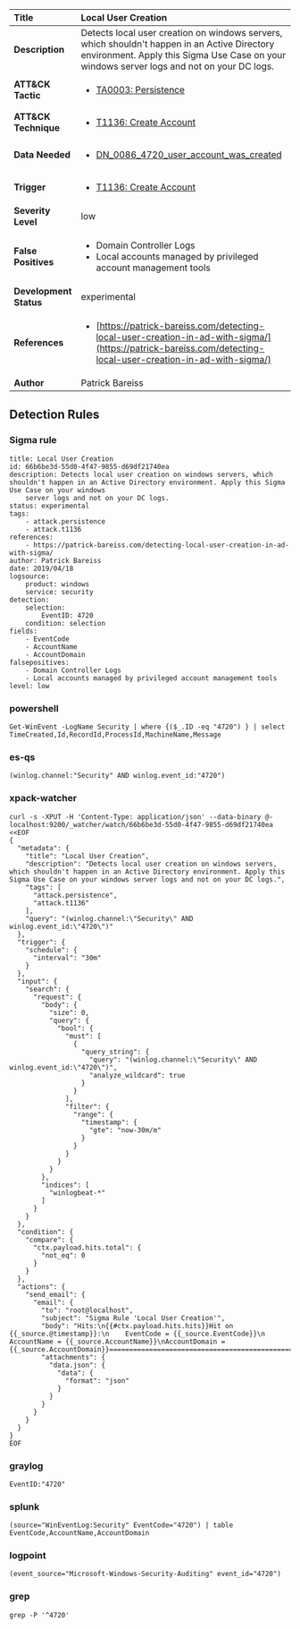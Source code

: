 | Title                    | Local User Creation       |
|:-------------------------|:------------------|
| **Description**          | Detects local user creation on windows servers, which shouldn't happen in an Active Directory environment. Apply this Sigma Use Case on your windows server logs and not on your DC logs. |
| **ATT&amp;CK Tactic**    |  <ul><li>[TA0003: Persistence](https://attack.mitre.org/tactics/TA0003)</li></ul>  |
| **ATT&amp;CK Technique** | <ul><li>[T1136: Create Account](https://attack.mitre.org/techniques/T1136)</li></ul>  |
| **Data Needed**          | <ul><li>[DN_0086_4720_user_account_was_created](../Data_Needed/DN_0086_4720_user_account_was_created.md)</li></ul>  |
| **Trigger**              | <ul><li>[T1136: Create Account](../Triggers/T1136.md)</li></ul>  |
| **Severity Level**       | low |
| **False Positives**      | <ul><li>Domain Controller Logs</li><li>Local accounts managed by privileged account management tools</li></ul>  |
| **Development Status**   | experimental |
| **References**           | <ul><li>[https://patrick-bareiss.com/detecting-local-user-creation-in-ad-with-sigma/](https://patrick-bareiss.com/detecting-local-user-creation-in-ad-with-sigma/)</li></ul>  |
| **Author**               | Patrick Bareiss |


## Detection Rules

### Sigma rule

```
title: Local User Creation
id: 66b6be3d-55d0-4f47-9855-d69df21740ea
description: Detects local user creation on windows servers, which shouldn't happen in an Active Directory environment. Apply this Sigma Use Case on your windows
    server logs and not on your DC logs.
status: experimental
tags:
    - attack.persistence
    - attack.t1136
references:
    - https://patrick-bareiss.com/detecting-local-user-creation-in-ad-with-sigma/
author: Patrick Bareiss
date: 2019/04/18
logsource:
    product: windows
    service: security
detection:
    selection:
        EventID: 4720
    condition: selection
fields:
    - EventCode
    - AccountName
    - AccountDomain
falsepositives:
    - Domain Controller Logs
    - Local accounts managed by privileged account management tools
level: low

```





### powershell
    
```
Get-WinEvent -LogName Security | where {($_.ID -eq "4720") } | select TimeCreated,Id,RecordId,ProcessId,MachineName,Message
```


### es-qs
    
```
(winlog.channel:"Security" AND winlog.event_id:"4720")
```


### xpack-watcher
    
```
curl -s -XPUT -H 'Content-Type: application/json' --data-binary @- localhost:9200/_watcher/watch/66b6be3d-55d0-4f47-9855-d69df21740ea <<EOF
{
  "metadata": {
    "title": "Local User Creation",
    "description": "Detects local user creation on windows servers, which shouldn't happen in an Active Directory environment. Apply this Sigma Use Case on your windows server logs and not on your DC logs.",
    "tags": [
      "attack.persistence",
      "attack.t1136"
    ],
    "query": "(winlog.channel:\"Security\" AND winlog.event_id:\"4720\")"
  },
  "trigger": {
    "schedule": {
      "interval": "30m"
    }
  },
  "input": {
    "search": {
      "request": {
        "body": {
          "size": 0,
          "query": {
            "bool": {
              "must": [
                {
                  "query_string": {
                    "query": "(winlog.channel:\"Security\" AND winlog.event_id:\"4720\")",
                    "analyze_wildcard": true
                  }
                }
              ],
              "filter": {
                "range": {
                  "timestamp": {
                    "gte": "now-30m/m"
                  }
                }
              }
            }
          }
        },
        "indices": [
          "winlogbeat-*"
        ]
      }
    }
  },
  "condition": {
    "compare": {
      "ctx.payload.hits.total": {
        "not_eq": 0
      }
    }
  },
  "actions": {
    "send_email": {
      "email": {
        "to": "root@localhost",
        "subject": "Sigma Rule 'Local User Creation'",
        "body": "Hits:\n{{#ctx.payload.hits.hits}}Hit on {{_source.@timestamp}}:\n    EventCode = {{_source.EventCode}}\n  AccountName = {{_source.AccountName}}\nAccountDomain = {{_source.AccountDomain}}================================================================================\n{{/ctx.payload.hits.hits}}",
        "attachments": {
          "data.json": {
            "data": {
              "format": "json"
            }
          }
        }
      }
    }
  }
}
EOF

```


### graylog
    
```
EventID:"4720"
```


### splunk
    
```
(source="WinEventLog:Security" EventCode="4720") | table EventCode,AccountName,AccountDomain
```


### logpoint
    
```
(event_source="Microsoft-Windows-Security-Auditing" event_id="4720")
```


### grep
    
```
grep -P '^4720'
```



